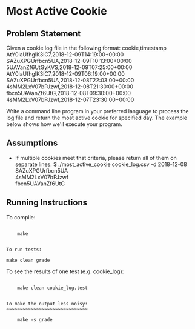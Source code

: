 # Most Active Cookie
## Problem Statement

Given a cookie log file in the following format:
cookie,timestamp
AtY0laUfhglK3lC7,2018-12-09T14:19:00+00:00  
SAZuXPGUrfbcn5UA,2018-12-09T10:13:00+00:00  
5UAVanZf6UtGyKVS,2018-12-09T07:25:00+00:00  
AtY0laUfhglK3lC7,2018-12-09T06:19:00+00:00  
SAZuXPGUrfbcn5UA,2018-12-08T22:03:00+00:00  
4sMM2LxV07bPJzwf,2018-12-08T21:30:00+00:00  
fbcn5UAVanZf6UtG,2018-12-08T09:30:00+00:00  
4sMM2LxV07bPJzwf,2018-12-07T23:30:00+00:00  

Write a command line program in your preferred language to process the log file and return the most active
cookie for specified day. The example below shows how we'll execute your program.

## Assumptions

- If multiple cookies meet that criteria, please return all of them on separate lines.
$ ./most_active_cookie cookie_log.csv -d 2018-12-08
SAZuXPGUrfbcn5UA  
4sMM2LxV07bPJzwf  
fbcn5UAVanZf6UtG  

## Running Instructions

To compile:
~~~~~~~~~~~

    make


To run tests:
~~~~~~~~~~~~~

    make clean grade


To see the results of one test (e.g. cookie_log):
~~~~~~~~~~~~~~~~~~~~~~~~~~~~~~~~~~~~~~~~~~~~~~~~~

    make clean cookie_log.test


To make the output less noisy:
~~~~~~~~~~~~~~~~~~~~~~~~~~~~~~

    make -s grade
